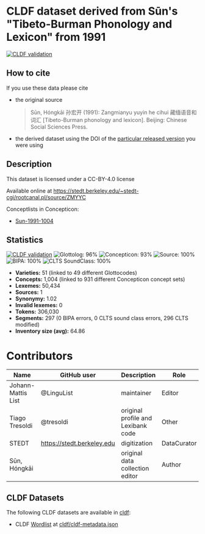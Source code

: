 # CLDF dataset derived from Sūn's "Tibeto-Burman Phonology and Lexicon" from 1991

[![CLDF validation](https://github.com/lexibank/suntb/workflows/CLDF-validation/badge.svg)](https://github.com/lexibank/suntb/actions?query=workflow%3ACLDF-validation)

## How to cite

If you use these data please cite
- the original source
  > Sūn, Hóngkāi 孙宏开 (1991): Zangmianyu yuyin he cihui 藏缅语音和词汇 [Tibeto-Burman phonology and lexicon]. Beijing: Chinese Social Sciences Press.
- the derived dataset using the DOI of the [particular released version](../../releases/) you were using

## Description


This dataset is licensed under a CC-BY-4.0 license

Available online at https://stedt.berkeley.edu/~stedt-cgi/rootcanal.pl/source/ZMYYC


Conceptlists in Concepticon:
- [Sun-1991-1004](https://concepticon.clld.org/contributions/Sun-1991-1004)
## Statistics


[![CLDF validation](https://github.com/lexibank/suntb/workflows/CLDF-validation/badge.svg)](https://github.com/lexibank/suntb/actions?query=workflow%3ACLDF-validation)
![Glottolog: 96%](https://img.shields.io/badge/Glottolog-96%25-green.svg "Glottolog: 96%")
![Concepticon: 93%](https://img.shields.io/badge/Concepticon-93%25-green.svg "Concepticon: 93%")
![Source: 100%](https://img.shields.io/badge/Source-100%25-brightgreen.svg "Source: 100%")
![BIPA: 100%](https://img.shields.io/badge/BIPA-100%25-brightgreen.svg "BIPA: 100%")
![CLTS SoundClass: 100%](https://img.shields.io/badge/CLTS%20SoundClass-100%25-brightgreen.svg "CLTS SoundClass: 100%")

- **Varieties:** 51 (linked to 49 different Glottocodes)
- **Concepts:** 1,004 (linked to 931 different Concepticon concept sets)
- **Lexemes:** 50,434
- **Sources:** 1
- **Synonymy:** 1.02
- **Invalid lexemes:** 0
- **Tokens:** 306,030
- **Segments:** 297 (0 BIPA errors, 0 CLTS sound class errors, 296 CLTS modified)
- **Inventory size (avg):** 64.86

# Contributors

Name | GitHub user | Description | Role
--- | --- | --- | ---
Johann-Mattis List | @LinguList | maintainer | Editor
Tiago Tresoldi | @tresoldi | original profile and Lexibank code | Other
STEDT | https://stedt.berkeley.edu | digitization | DataCurator
Sūn, Hóngkāi | | original data collection editor | Author




## CLDF Datasets

The following CLDF datasets are available in [cldf](cldf):

- CLDF [Wordlist](https://github.com/cldf/cldf/tree/master/modules/Wordlist) at [cldf/cldf-metadata.json](cldf/cldf-metadata.json)